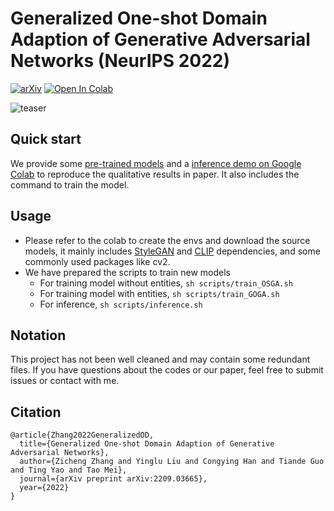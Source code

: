 # Generalized One-shot Domain Adaption of Generative Adversarial Networks (NeurIPS 2022)
[![arXiv](https://img.shields.io/badge/arXiv-2209.03665-b31b1b.svg)](https://arxiv.org/abs/2209.03665)
[![Open In Colab](https://colab.research.google.com/assets/colab-badge.svg)](https://colab.research.google.com/drive/1A6moUzSLh2vU4CckfnXESk4HwYC8NgMz?usp=sharing)


![teaser](teaser/teaser.png "teaser")

## Quick start
We provide some [pre-trained models](https://drive.google.com/drive/folders/1xgBY3UyQkR0co_dOfr9SwUy-9h4hGhmc?usp=sharing) and a [inference demo on Google Colab](https://colab.research.google.com/drive/1A6moUzSLh2vU4CckfnXESk4HwYC8NgMz?usp=sharing) to reproduce the qualitative results in paper. It also includes the command to train the model.

## Usage
-  Please refer to the colab to create the envs and download the source models, it mainly includes [StyleGAN](https://github.com/NVlabs/stylegan3) and [CLIP](https://github.com/openai/CLIP) dependencies, and some commonly used packages like cv2.
- We have prepared the scripts to train new models 
  -  For training model without entities, ```sh scripts/train_OSGA.sh```
  -  For training model with entities, ```sh scripts/train_GOGA.sh```
  -  For inference, ```sh scripts/inference.sh```

## Notation
This project has not been well cleaned and may contain some redundant files. If you have questions about the codes or our paper, feel free to submit issues or contact with me. 

## Citation
```
@article{Zhang2022GeneralizedOD,
  title={Generalized One-shot Domain Adaption of Generative Adversarial Networks},
  author={Zicheng Zhang and Yinglu Liu and Congying Han and Tiande Guo and Ting Yao and Tao Mei},
  journal={arXiv preprint arXiv:2209.03665},
  year={2022}
}
```
